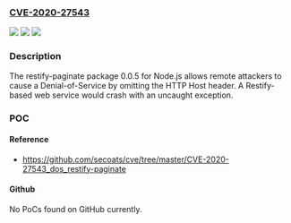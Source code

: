 ### [CVE-2020-27543](https://cve.mitre.org/cgi-bin/cvename.cgi?name=CVE-2020-27543)
![](https://img.shields.io/static/v1?label=Product&message=n%2Fa&color=blue)
![](https://img.shields.io/static/v1?label=Version&message=n%2Fa&color=blue)
![](https://img.shields.io/static/v1?label=Vulnerability&message=n%2Fa&color=brighgreen)

### Description

The restify-paginate package 0.0.5 for Node.js allows remote attackers to cause a Denial-of-Service by omitting the HTTP Host header. A Restify-based web service would crash with an uncaught exception.

### POC

#### Reference
- https://github.com/secoats/cve/tree/master/CVE-2020-27543_dos_restify-paginate

#### Github
No PoCs found on GitHub currently.

